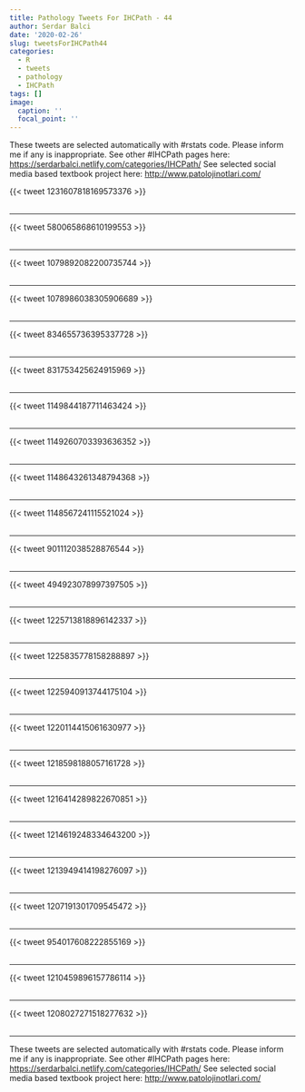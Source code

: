 ```yaml
---
title: Pathology Tweets For IHCPath - 44
author: Serdar Balci
date: '2020-02-26'
slug: tweetsForIHCPath44
categories:
  - R
  - tweets
  - pathology
  - IHCPath
tags: []
image:
  caption: ''
  focal_point: ''
---
```



These tweets are selected automatically with #rstats code. Please inform me if any is inappropriate.
See other #IHCPath pages here: https://serdarbalci.netlify.com/categories/IHCPath/ 
See selected social media based textbook project here: http://www.patolojinotlari.com/

{{< tweet 1231607818169573376 >}}
<br>
<br>
<hr>
{{< tweet 580065868610199553 >}}
<br>
<br>
<hr>
{{< tweet 1079892082200735744 >}}
<br>
<br>
<hr>
{{< tweet 1078986038305906689 >}}
<br>
<br>
<hr>
{{< tweet 834655736395337728 >}}
<br>
<br>
<hr>
{{< tweet 831753425624915969 >}}
<br>
<br>
<hr>
{{< tweet 1149844187711463424 >}}
<br>
<br>
<hr>
{{< tweet 1149260703393636352 >}}
<br>
<br>
<hr>
{{< tweet 1148643261348794368 >}}
<br>
<br>
<hr>
{{< tweet 1148567241115521024 >}}
<br>
<br>
<hr>
{{< tweet 901112038528876544 >}}
<br>
<br>
<hr>
{{< tweet 494923078997397505 >}}
<br>
<br>
<hr>
{{< tweet 1225713818896142337 >}}
<br>
<br>
<hr>
{{< tweet 1225835778158288897 >}}
<br>
<br>
<hr>
{{< tweet 1225940913744175104 >}}
<br>
<br>
<hr>
{{< tweet 1220114415061630977 >}}
<br>
<br>
<hr>
{{< tweet 1218598188057161728 >}}
<br>
<br>
<hr>
{{< tweet 1216414289822670851 >}}
<br>
<br>
<hr>
{{< tweet 1214619248334643200 >}}
<br>
<br>
<hr>
{{< tweet 1213949414198276097 >}}
<br>
<br>
<hr>
{{< tweet 1207191301709545472 >}}
<br>
<br>
<hr>
{{< tweet 954017608222855169 >}}
<br>
<br>
<hr>
{{< tweet 1210459896157786114 >}}
<br>
<br>
<hr>
{{< tweet 1208027271518277632 >}}
<br>
<br>
<hr>


These tweets are selected automatically with #rstats code. Please inform me if any is inappropriate.
See other #IHCPath pages here: https://serdarbalci.netlify.com/categories/IHCPath/ 
See selected social media based textbook project here: http://www.patolojinotlari.com/
